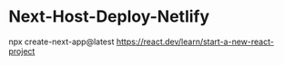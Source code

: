 # Next-Host-Deploy-Netlify

npx create-next-app@latest
https://react.dev/learn/start-a-new-react-project